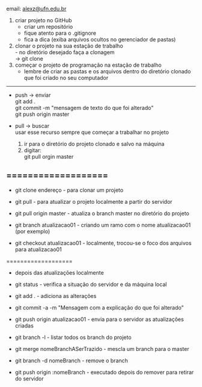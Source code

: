 
email: alexz@ufn.edu.br

1. criar projeto no GitHub  
    - criar um repositório  
    - fique atento para o .gitignore  
    - fica a dica (exiba arquivos ocultos no gerenciador de pastas)  
2.   clonar o projeto na sua estação de trabalho  
    - no diretório desejado faça a clonagem  
    -> git clone <link>  
3.  começar o projeto de programação na estação de trabalho  
    - lembre de criar as pastas e os arquivos dentro do diretório clonado que foi criado no seu computador  
      
      
---------
- push -> enviar  
    git add .  
    git commit -m "mensagem de texto do que foi alterado"  
    git push origin master  
  
- pull -> buscar  
    usar esse recurso sempre que começar a trabalhar no projeto  
    1. ir para o diretório do projeto clonado e salvo na máquina  
    2. digitar:  
    git pull orgin master  

===================  
-
- git clone endereço - para clonar um projeto  
- git pull - para atualizar o projeto localmente a partir do servidor  
- git pull origin master - atualiza o branch master no diretório do projeto  


- git branch atualizacao01 - criando um ramo com o nome atualizacao01 (por exemplo)  

- git checkout atualizacao01 - localmente, trocou-se o foco dos arquivos para atualizacao01  

===================  

- depois das atualizações localmente  
  
- git status - verifica a situação do servidor e da máquina local  
 
- git add . - adiciona as alterações  

- git commit -a -m "Mensagem com a explicação do que foi alterado"  

- git push origin atualizacao01 - envia para o servidor as atualizações criadas  
 
- git branch -l - listar todos os branch do projeto  

- git merge nomeBranchASerTrazido - mescla um branch para o master  

- git branch -d nomeBranch - remove o branch  

- git push origin :nomeBranch - executado depois do remover para retirar do servidor  